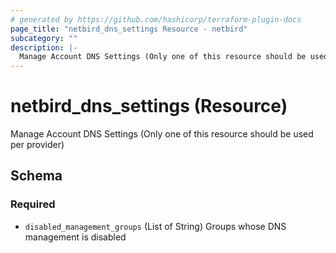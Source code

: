 ```yaml
---
# generated by https://github.com/hashicorp/terraform-plugin-docs
page_title: "netbird_dns_settings Resource - netbird"
subcategory: ""
description: |-
  Manage Account DNS Settings (Only one of this resource should be used per provider)
---
```


# netbird_dns_settings (Resource)

Manage Account DNS Settings (Only one of this resource should be used per provider)



<!-- schema generated by tfplugindocs -->
## Schema

### Required

- `disabled_management_groups` (List of String) Groups whose DNS management is disabled
